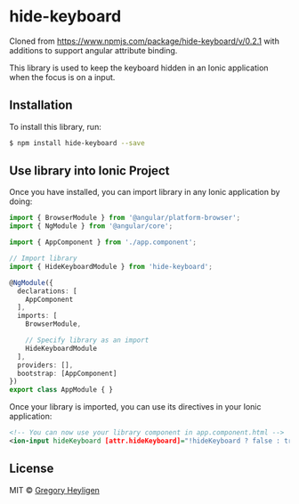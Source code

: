 # hide-keyboard

Cloned from https://www.npmjs.com/package/hide-keyboard/v/0.2.1 with additions to support angular attribute binding.

This library is used to keep the keyboard hidden in an Ionic application when the focus is on a input.

## Installation

To install this library, run:

```bash
$ npm install hide-keyboard --save
```

## Use library into Ionic Project

Once you have installed, you can import library in any Ionic application by doing:

```typescript
import { BrowserModule } from '@angular/platform-browser';
import { NgModule } from '@angular/core';

import { AppComponent } from './app.component';

// Import library
import { HideKeyboardModule } from 'hide-keyboard';

@NgModule({
  declarations: [
    AppComponent
  ],
  imports: [
    BrowserModule,

    // Specify library as an import
    HideKeyboardModule
  ],
  providers: [],
  bootstrap: [AppComponent]
})
export class AppModule { }
```

Once your library is imported, you can use its directives in your Ionic application:

```xml
<!-- You can now use your library component in app.component.html -->
<ion-input hideKeyboard [attr.hideKeyboard]="!hideKeyboard ? false : true" placeholder="Barcode" name="barcodeField" id="barcodeField" type="text"></ion-input>
```
## License

MIT © [Gregory Heyligen](mailto:cudderheyl@gmail.com)
